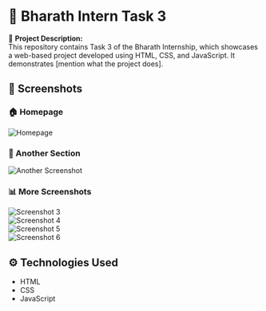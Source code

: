 # 🌟 Bharath Intern Task 3

🚀 **Project Description:**  
This repository contains Task 3 of the Bharath Internship, which showcases a web-based project developed using HTML, CSS, and JavaScript. It demonstrates [mention what the project does].

## 📸 Screenshots  

### 🏠 Homepage  
![Homepage](https://raw.githubusercontent.com/DipeshJayakara/Bharath-Intern-Task-3/main/Screenshot%202024-10-24%20163811.png)

### 🔹 Another Section  
![Another Screenshot](https://raw.githubusercontent.com/DipeshJayakara/Bharath-Intern-Task-3/main/Screenshot%202024-10-24%20163838.png)

### 📊 More Screenshots  
![Screenshot 3](https://raw.githubusercontent.com/DipeshJayakara/Bharath-Intern-Task-3/main/Screenshot%202024-10-24%20163848.png)  
![Screenshot 4](https://raw.githubusercontent.com/DipeshJayakara/Bharath-Intern-Task-3/main/Screenshot%202024-10-24%20163901.png)  
![Screenshot 5](https://raw.githubusercontent.com/DipeshJayakara/Bharath-Intern-Task-3/main/Screenshot%202024-10-24%20163913.png)  
![Screenshot 6](https://raw.githubusercontent.com/DipeshJayakara/Bharath-Intern-Task-3/main/Screenshot%202024-10-24%20163925.png)  

## ⚙️ Technologies Used  
- HTML  
- CSS  
- JavaScript  

